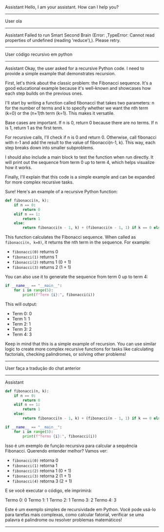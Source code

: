 Assistant
Hello, I am your assistant. How can I help you?
- - - - -
User
ola
- - - - -
Assistant
Failed to run Smart Second Brain (Error: ,TypeError: Cannot read properties of undefined (reading 'reduce'),). Please retry.
- - - - -
User
código recursivo em python 
- - - - -
Assistant
<think>
Okay, the user asked for a recursive Python code. I need to provide a simple example that demonstrates recursion.

First, let's think about the classic problem: the Fibonacci sequence. It's a good educational example because it's well-known and showcases how each step builds on the previous ones.

I'll start by writing a function called fibonacci that takes two parameters: n for the number of terms and k to specify whether we want the nth term (k=0) or the (n+1)th term (k=1). This makes it versatile.

Base cases are important. If n is 0, return 0 because there are no terms. If n is 1, return 1 as the first term.

For recursive calls, I'll check if n is 0 and return 0. Otherwise, call fibonacci with n-1 and add the result to the value of fibonacci(n-1, k). This way, each step breaks down into smaller subproblems.

I should also include a main block to test the function when run directly. It will print out the sequence from term 0 up to term 4, which helps visualize how it works.

Finally, I'll explain that this code is a simple example and can be expanded for more complex recursive tasks.
</think>

Sure! Here's an example of a recursive Python function:

```python
def fibonacci(n, k):
    if n == 0:
        return 0
    elif n == 1:
        return 1
    else:
        return fibonacci(n - 1, k) + (fibonacci(n - 1, 1) if k == 0 else 0)
```

This function calculates the Fibonacci sequence. When called as `fibonacci(n, k=0)`, it returns the nth term in the sequence. For example:
- `fibonacci(0)` returns 0
- `fibonacci(1)` returns 1
- `fibonacci(2)` returns 1 (0 + 1)
- `fibonacci(3)` returns 2 (1 + 1)

You can also use it to generate the sequence from term 0 up to term 4:

```python
if __name__ == "__main__":
    for i in range(5):
        print(f"Term {i}:", fibonacci(i))
```

This will output:
- Term 0: 0
- Term 1: 1
- Term 2: 1
- Term 3: 2
- Term 4: 3

Keep in mind that this is a simple example of recursion. You can use similar logic to create more complex recursive functions for tasks like calculating factorials, checking palindromes, or solving other problems!
- - - - -
User
faça a tradução do chat anterior
- - - - -
Assistant


```python
def fibonacci(n, k):
    if n == 0:
        return 0
    elif n == 1:
        return 1
    else:
        return fibonacci(n - 1, k) + (fibonacci(n - 1, 1) if k == 0 else 0)
```

```python
if __name__ == "__main__":
    for i in range(5):
        print(f"Termo {i}:", fibonacci(i))
```

Isso é um exemplo de função recursiva para calcular a sequência Fibonacci. Querendo entender melhor? Vamos ver:

- `fibonacci(0)` retorna 0
- `fibonacci(1)` retorna 1
- `fibonacci(2)` retorna 1 (0 + 1)
- `fibonacci(3)` retorna 2 (1 + 1)
- `fibonacci(4)` retorna 3 (2 + 1)

E se você executar o código, ele imprimirá:

Termo 0: 0
Termo 1: 1
Termo 2: 1
Termo 3: 2
Termo 4: 3

Este é um exemplo simples de recursividade em Python. Você pode usá-lo para tarefas mais complexas, como calcular fatorial, verificar se uma palavra é palindrome ou resolver problemas matemáticos!
- - - - -